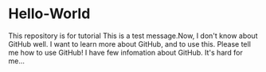 # Hello-World
This repository is for tutorial
This is a test message.Now, I don't know about GitHub well.
I want to learn more about GitHub, and to use this.
Please tell me how to use GitHub!
I have few infomation about GitHub.
It's hard for me...